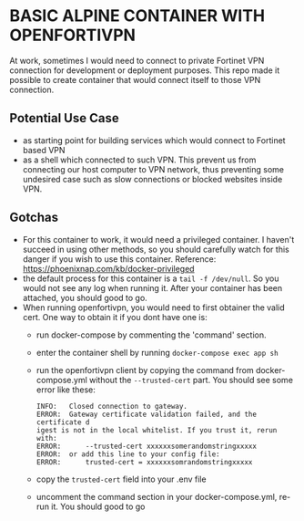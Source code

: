 BASIC ALPINE CONTAINER WITH OPENFORTIVPN
========================================

At work, sometimes I would need to connect to private Fortinet VPN connection for development or deployment purposes. This repo made it possible to create container that would connect itself to those VPN connection.

## Potential Use Case
- as starting point for building services which would connect to Fortinet based VPN
- as a shell which connected to such VPN. This prevent us from connecting our host computer to VPN network, thus preventing some undesired case such as slow connections or blocked websites inside VPN.

## Gotchas
- For this container to work, it would need a privileged container. I haven't succeed in using other methods, so you should carefully watch for this danger if you wish to use this container. Reference: https://phoenixnap.com/kb/docker-privileged
- the default process for this container is a `tail -f /dev/null`. So you would not see any log when running it. After your container has been attached, you should good to go.
- When running openfortivpn, you would need to first obtainer the valid cert. One way to obtain it if you dont have one is:
  - run docker-compose by commenting the 'command' section.
  - enter the container shell by running `docker-compose exec app sh`
  - run the openfortivpn client by copying the command from docker-compose.yml without the `--trusted-cert` part. You should see some error like these:

    ```
    INFO:   Closed connection to gateway.
    ERROR:  Gateway certificate validation failed, and the certificate d
    igest is not in the local whitelist. If you trust it, rerun with:
    ERROR:      --trusted-cert xxxxxxsomerandomstringxxxxx                                             
    ERROR:  or add this line to your config file:
    ERROR:      trusted-cert = xxxxxxsomrandomstringxxxxx
    ```
  - copy the `trusted-cert` field into your .env file
  - uncomment the command section in your docker-compose.yml, re-run it. You should good to go
